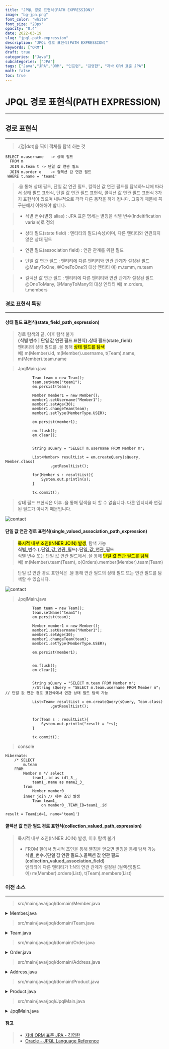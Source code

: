 ```yaml
---
title: "JPQL 경로 표현식(PATH EXPRESSION)"
image: "bg-jpa.png"
font_color: "white"
font_size: "28px"
opacity: "0.4"
date: 2022-03-19
slug: "jpql-path-expression"
description: "JPQL 경로 표현식(PATH EXPRESSION)"	
keywords: ["ORM"]
draft: true
categories: ["Java"]
subcategories: ["JPA"]
tags: ["Java","JPA","ORM", "인프런", "김영한", "자바 ORM 표준 JPA"]
math: false
toc: true
---
```


# JPQL 경로 표현식(PATH EXPRESSION)
-------------------------------------

## 경로 표현식
----------------------------------------------
> .(점|dot)을 찍어 객체를 탐색 하는 것

```
SELECT m.username 	-> 상태 필드
  FROM m
  JOIN m.team t	-> 단일 값 연관 필드
  JOIN m.order o 	-> 컬렉션 값 연관 필드
 WHERE t.name = 'team1' 
```

> .을 통해 상태 필드, 단일 값 연관 필드, 컬렉션 값 연관 필드를 탐색하느냐에 따라서 상태 필드 표현식, 단일 값 연관 필드 표현식, 콜렉션 값 연관 필드 표현식 3가지 표현식이 있으며 내부적으로 각각 다른 동작을 하게 됩니다. 그렇기 때문에 꼭 구분해서 이해해야 합니다.

> - 식별 변수(별칭 alias) : JPA 표준 명세는 별칭을 식별 변수(Indeitification variale)로 정의

> - 상태 필드(state field) : 엔티티의 필드(속성)이며, 다른 엔티티와 연관되지 않은 상태 필드

> - 연관 필드(association field) : 연관 관계를 위한 필드

>	- 단일 값 연관 필드 : 엔티티에 다른 엔티티와 연관 관계가 설정된 필드 <br>
>	@ManyToOne, @OneToOne의 대상 엔티티 예) m.temm, m.team 

>	- 컬렉션 값 연관 필드 : 엔티티에 다른 엔티티와 연관 관계가 설정된 필드 <br>
>	@OneToMany, @ManyToMany의 대상 엔티티 예) m.orders, t.members
	


### 경로 표현식 특징
----------------------------------------------

#### 상태 필드 표현식(state_field_path_expression)
> 경로 탐색의 끝, 이후 탐색 불가<br>
<Strong>{식별 변수 | 단일 값 연관 필드 표현식}.상태 필드(state_field)</Strong> <br>
	엔티티의 상태 필드를 .을 통해 <mark>상태 필드를 탐색</mark> <br> 
	예) m(Member).id, m(Member).username, t(Team).name, m(Member).team.name


> JpqlMain.java

```
            Team team = new Team();
            team.setName("team1");
            em.persist(team);

            Member member1 = new Member();
            member1.setUsername("Member1");
            member1.setAge(30);
            member1.changeTeam(team);
            member1.setType(MemberType.USER);

            em.persist(member1);

            em.flush();
            em.clear();


            String sQuery = "SELECT m.username FROM Member m";

            List<Member> resultList = em.createQuery(sQuery, Member.class)
                    .getResultList();

            for(Member s : resultList){
                System.out.println(s);
            }

            tx.commit();

```

> 상태 필드 표현식은 이후 .을 통해 탐색을 더 할 수 없습니다. 다른 엔티티와 연결된 필드가 아니기 때문입니다. 

![contact](/images/develop/backend/orm-jpa-basic/path-expression/img-001.png)


#### 단일 값 연관 경로 표현식(single_valued_association_path_expression) 
> <mark>묵시적 내부 조인(INNER JOIN) 발생</mark>, 탐색 가능<br> 
 <Strong>식별_변수.{.단일_값_연관_필드}.단일_값_연관_필드</Strong> <br>
 식별 변수 또는 단일 값 연관 필드에서 .을 통해  <mark>단일 값 연관 필드를 탐색</mark> <br>
 예) m(Member).team(Team), o(Orders).member(Member).team(Team)
 
> 단일 값 연관 경로 표현식은 .을 통해 연관 필드의 상태 필드 또는 연관 필드를 탐색할 수 있습니다. 

![contact](/images/develop/backend/orm-jpa-basic/path-expression/img-002.png)

> JpqlMain.java

```
            Team team = new Team();
            team.setName("team1");
            em.persist(team);

            Member member1 = new Member();
            member1.setUsername("Member1");
            member1.setAge(30);
            member1.changeTeam(team);
            member1.setType(MemberType.USER);

            em.persist(member1);


            em.flush();
            em.clear();


            String sQuery = "SELECT m.team FROM Member m";
            //String sQuery = "SELECT m.team.username FROM Member m"; // 단일 값 연관 경로 표현식에서 연관 상태 필드 탐색 가능

            List<Team> resultList = em.createQuery(sQuery, Team.class)
                    .getResultList();


            for(Team s : resultList){
                System.out.println("result = "+s);
            }

            tx.commit();

```

> console

```
Hibernate: 
    /* SELECT
        m.team 
    FROM
        Member m */ select
            team1_.id as id1_3_,
            team1_.name as name2_3_ 
        from
            Member member0_ 
        inner join // 내부 조인 발생
            Team team1_ 
                on member0_.TEAM_ID=team1_.id
                
result = Team{id=1, name='team1'}
```


#### 콜렉션 값 연관 필드 경로 표현식(collection_valued_path_expression) 
> 묵시적 내부 조인(INNER JOIN) 발생, 이후 탐색 불가 
>	- FROM 절에서 명시적 조인을 통해 별칭을 얻으면 별칭을 통해 탐색 가능<br> 
<Strong>식별_변수.{단일 값 연관 필드.}.콜렉션 값 연관 필드(collection_valued_association_field)</Strong><br>
엔티티에 다른 엔티티가 1:N의 연관 관계가 설정된 (컬렉션)필드<br>
예) m(Member).orders(List<Orders>), t(Team).members(List<Member>)






### 이전 소스
---------------------

> src/main/java/jpql/domain/Member.java

<details title="펼치기/숨기기">
 	<summary> Member.java </summary>

	package jpql.domain;
	
	import javax.persistence.*;
	
	
	@Entity
	public class Member {
	
	    public Member(){
	    }
	
	    @Id @GeneratedValue
	    private Long id;
	
	    private String username;
	
	    private int age;
	
	    @ManyToOne
	    @JoinColumn(name = "TEAM_ID")
	    private Team team = new Team();
	
	    public Long getId() {
	        return id;
	    }
	
	    public void setId(Long id) {
	        this.id = id;
	    }
	
	    public String getUsername() {
	        return username;
	    }
	
	    public void setUsername(String username) {
	        this.username = username;
	    }
	
	    public int getAge() {
	        return age;
	    }
	
	    public void setAge(int age) {
	        this.age = age;
	    }
	
	    public jpql.domain.Team getTeam() {
	        return team;
	    }
	
	    public void setTeam(jpql.domain.Team team) {
	        this.team = team;
	    }
	    
	    @Override
	    public String toString() {
	        return "Member{" +
	                "id=" + id +
	                ", username='" + username + '\'' +
	                ", age=" + age +
	                '}';
	    }
	}
	
</details>


> src/main/java/jpql/domain/Team.java


<details title="펼치기/숨기기">
 	<summary> Team.java </summary>
 
	package jpql.domain;
	
	import javax.persistence.*;
	import java.util.ArrayList;
	import java.util.List;
	
	
	@Entity
	public class Team {
	
	    public Team() {
	    }
	
	    @Id @GeneratedValue
	    private Long id;
	
	    private String name;
	
	    @OneToMany(mappedBy = "team")
	    private List<Member> members = new ArrayList<>();
	
	    public Long getId() {
	        return id;
	    }
	
	    public void setId(Long id) {
	        this.id = id;
	    }
	
	    public String getName() {
	        return name;
	    }
	
	    public void setName(String name) {
	        this.name = name;
	    }
	
	    public List<Member> getMembers() {
	        return members;
	    }
	
	    public void setMembers(List<Member> members) {
	        this.members = members;
	    }
	    
        @Override
	    public String toString() {
	        return "Team{" +
	                "id=" + id +
	                ", name='" + name + '\'' +
	                '}';
	    }
	}
 	
</details> 	


> src/main/java/jpql/domain/Order.java

<details title="펼치기/숨기기">
 	<summary> Order.java </summary>
 	
	package jpql.domain;
	
	import javax.persistence.*;
	
	@Entity
	@Table(name = "ORDERS") //ORDER 가 예약어라 ORDERS로 테이블 명칭 지정
	public class Order {
	    public Order() {
	    }
	
	    @Id @GeneratedValue
	    private Long id;
	
	    private int orderAmount;
	
	    @Embedded
	    private Address orderAddress;
	
	    @ManyToOne
	    @JoinColumn(name = "PRODUCT_ID")
	    private Product product;
	
	    public Long getId() {
	        return id;
	    }
	
	    public void setId(Long id) {
	        this.id = id;
	    }
	
	    public int getOrderAmount() {
	        return orderAmount;
	    }
	
	    public void setOrderAmount(int orderAmount) {
	        this.orderAmount = orderAmount;
	    }
	
	    public Address getOrderAddress() {
	        return orderAddress;
	    }
	
	    public void setOrderAddress(Address orderAddress) {
	        this.orderAddress = orderAddress;
	    }
	
	    public Product getProduct() {
	        return product;
	    }
	
	    public void setProduct(Product product) {
	        this.product = product;
	    }
	}
 	
</details> 


> src/main/java/jpql/domain/Address.java

<details title="펼치기/숨기기">
 	<summary> Address.java </summary>

	package jpql.domain;
	
	import javax.persistence.Embeddable;
	import java.util.Objects;
	
	@Embeddable
	public class Address {
	    private String city;
	    private String street;
	    private String zipcode;
	
	    public String getCity() {
	        return city;
	    }
	
	    private void setCity(String city) {
	        this.city = city;
	    }
	
	    public String getStreet() {
	        return street;
	    }
	
	    private void setStreet(String street) {
	        this.street = street;
	    }
	
	    public String getZipcode() {
	        return zipcode;
	    }
	
	    private void setZipcode(String zipcode) {
	        this.zipcode = zipcode;
	    }
	
	    @Override
	    public boolean equals(Object o) {
	        if (this == o) return true;
	        if (!(o instanceof Address)) return false;
	        Address address = (Address) o;
	        return Objects.equals(getCity(), address.getCity()) && Objects.equals(getStreet(), address.getStreet()) && Objects.equals(getZipcode(), address.getZipcode());
	    }
	
	    @Override
	    public int hashCode() {
	        return Objects.hash(getCity(), getStreet(), getZipcode());
	    }
	
	}
</details> 

> src/main/java/jpql/domain/Product.java


<details title="펼치기/숨기기">
 	<summary> Product.java </summary>
 	
	package jpql.domain;
	
	import javax.persistence.Column;
	import javax.persistence.Entity;
	import javax.persistence.GeneratedValue;
	import javax.persistence.Id;
	
	@Entity
	public class Product {
	    public Product() {
	    }
	
	    @Id @GeneratedValue
	    private Long id;
	
	    private String name;
	
	    private int price;
	
	    private int stockAmount;
	
	    public Long getId() {
	        return id;
	    }
	
	    public void setId(Long id) {
	        this.id = id;
	    }
	
	    public String getName() {
	        return name;
	    }
	
	    public void setName(String name) {
	        this.name = name;
	    }
	
	    public int getPrice() {
	        return price;
	    }
	
	    public void setPrice(int price) {
	        this.price = price;
	    }
	
	    public int getStockAmount() {
	        return stockAmount;
	    }
	
	    public void setStockAmount(int stockAmount) {
	        this.stockAmount = stockAmount;
	    }
	} 	
</details> 
 	

> src/main/java/jpql/JpqlMain.java

<details title="펼치기/숨기기">
 	<summary> JpqlMain.java </summary>

	package jpql;
	
	import jpql.domain.*;
	
	import javax.persistence.EntityManager;
	import javax.persistence.EntityManagerFactory;
	import javax.persistence.EntityTransaction;
	import javax.persistence.Persistence;
	
	public class JpqlMain {
	    //psvm 단축키로 생성 가능
	    public static void main(String[] args) {
	        EntityManagerFactory emf = Persistence.createEntityManagerFactory("jpql");
	        EntityManager em = emf.createEntityManager();
	        EntityTransaction tx = em.getTransaction();
	
	        tx.begin(); // [트랜잭션] 시작
	
	        try{
			
	
	        }catch (Exception e){
	            e.printStackTrace();
	            tx.rollback();
	        }finally {
	            em.close();
	        }
	        emf.close();
	    }
	
	}
</details> 





#### 참고
> - <a href="https://www.inflearn.com/course/ORM-JPA-Basic">자바 ORM 표준 JPA - 김영한</a>
> - <a href="https://docs.oracle.com/middleware/1212/wls/KDJJR/ejb3_langref.html#ejb3_langref_path">Oracle - JPQL Language Reference</a>

